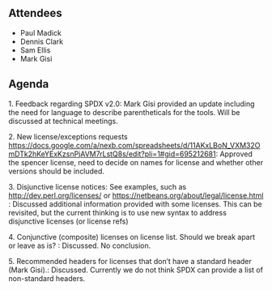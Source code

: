 ## Attendees

  - Paul Madick
  - Dennis Clark
  - Sam Ellis
  - Mark Gisi

## Agenda

1\. Feedback regarding SPDX v2.0: Mark Gisi provided an update including
the need for language to describe parentheticals for the tools. Will be
discussed at technical meetings.

2\. New license/exceptions requests
<https://docs.google.com/a/nexb.com/spreadsheets/d/11AKxLBoN_VXM32OmDTk2hKeYExKzsnPjAVM7rLstQ8s/edit?pli=1#gid=695212681>:
Approved the spencer license, need to decide on names for license and
whether other versions should be included.

3\. Disjunctive license notices: See examples, such as
<http://dev.perl.org/licenses/> or
<https://netbeans.org/about/legal/license.html> : Discussed additional
information provided with some licenses. This can be revisited, but the
current thinking is to use new syntax to address disjunctive licenses
(or license refs)

4\. Conjunctive (composite) licenses on license list. Should we break
apart or leave as is? : Discussed. No conclusion.

5\. Recommended headers for licenses that don’t have a standard header
(Mark Gisi).: Discussed. Currently we do not think SPDX can provide a
list of non-standard headers.
